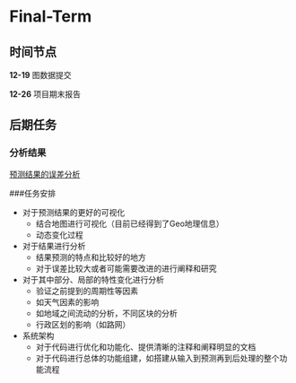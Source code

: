 # Final-Term

## 时间节点

**12-19**  图数据提交

**12-26**  项目期末报告

## 后期任务

### 分析结果

[预测结果的误差分析](https://github.com/BigDataSystemTHU2018/Project-Unicom/blob/master/%E9%A2%84%E6%B5%8B%E7%BB%93%E6%9E%9C%E5%88%86%E6%9E%90.pdf) 

###任务安排 

+ 对于预测结果的更好的可视化
  + 结合地图进行可视化（目前已经得到了Geo地理信息）
  + 动态变化过程
+ 对于结果进行分析
  + 结果预测的特点和比较好的地方
  + 对于误差比较大或者可能需要改进的进行阐释和研究
+ 对于其中部分、局部的特性变化进行分析
  + 验证之前提到的周期性等因素
  + 如天气因素的影响
  + 如地域之间流动的分析，不同区块的分析
  + 行政区划的影响（如路网）
+ 系统架构
  + 对于代码进行优化和功能化、提供清晰的注释和阐释明显的文档
  + 对于代码进行总体的功能组建，如搭建从输入到预测再到后处理的整个功能流程





